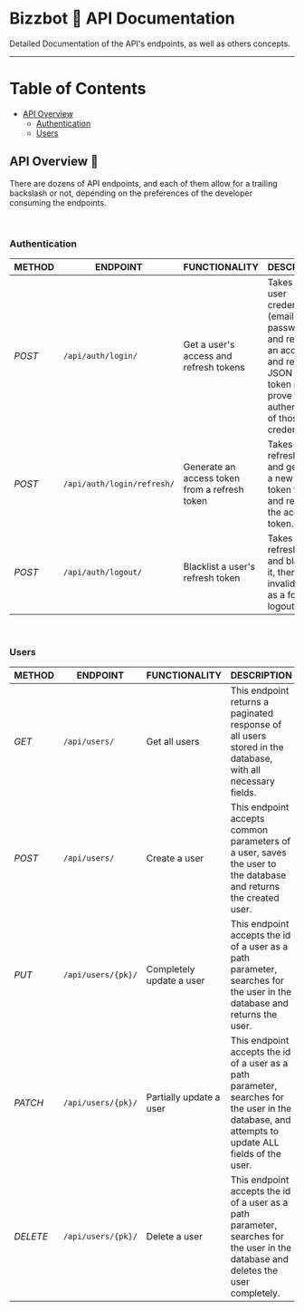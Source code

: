 # Bizzbot 🤖 API Documentation

Detailed Documentation of the API's endpoints, as well as others concepts.

---

# Table of Contents
- [API Overview](#api-overview)
    - [Authentication](#authentication)
    - [Users](#users)

## API Overview 🔬

There are dozens of API endpoints, and each of them allow for a trailing backslash or not, depending on the preferences of the developer consuming the endpoints.

<br>

### Authentication

METHOD   | ENDPOINT                   | FUNCTIONALITY | DESCRIPTION
------   | -------------------------- | ------------- | -----------
_POST_   | `/api/auth/login/`         | Get a user's access and refresh tokens | Takes a set of user credentials (email and password) and returns an access and refresh JSON web token pair to prove the authentication of those credentials.
_POST_   | `/api/auth/login/refresh/` | Generate an access token from a refresh token | Takes a user's refresh token and generates a new access token from it and returns the access token.
_POST_   | `/api/auth/logout/`        | Blacklist a user's refresh token | Takes a user's refresh token and blacklists it, thereby invalidating it as a form of logout.

<br>

### Users

METHOD   | ENDPOINT           | FUNCTIONALITY | DESCRIPTION
------   | ------------------ | ------------- | -----------
_GET_    | `/api/users/`      | Get all users | This endpoint returns a paginated response of all users stored in the database, with all necessary fields.
_POST_   | `/api/users/`      | Create a user  | This endpoint accepts common parameters of a user, saves the user to the database and returns the created user.
_PUT_    | `/api/users/{pk}/` | Completely update a user | This endpoint accepts the id of a user as a path parameter, searches for the user in the database and returns the user.
_PATCH_  | `/api/users/{pk}/` | Partially update a user | This endpoint accepts the id of a user as a path parameter, searches for the user in the database, and attempts to update ALL fields of the user.     
_DELETE_ | `/api/users/{pk}/` | Delete a user | This endpoint accepts the id of a user as a path parameter, searches for the user in the database and deletes the user completely.
